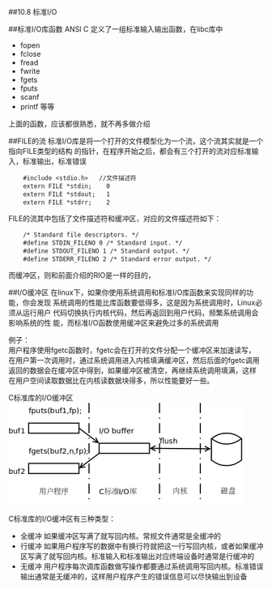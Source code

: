##10.8 标准I/O

##标准I/O库函数
ANSI C 定义了一组标准输入输出函数，在libc库中
- fopen
- fclose
- fread
- fwrite
- fgets
- fputs
- scanf
- printf 等等

上面的函数，应该都很熟悉，就不再多做介绍

##FILE的流
标准I/O库是将一个打开的文件模型化为一个流，这个流其实就是一个指向FILE类型的结构
的指针，在程序开始之后，都会有三个打开的流对应标准输入，标准输出，标准错误

        #include <stdio.h>   //文件描述符
        extern FILE *stdin;    0
        extern FILE *stdout;   1
        extern FILE *stdrr;    2

FILE的流其中包括了文件描述符和缓冲区，对应的文件描述符如下：  

        /* Standard file descriptors. */
        #define STDIN_FILENO 0 /* Standard input. */
        #define STDOUT_FILENO 1 /* Standard output. */
        #define STDERR_FILENO 2 /* Standard error output. */

而缓冲区，则和前面介绍的RIO是一样的目的，


##I/O缓冲区
在linux下，如果你使用系统调用和标准I/O库函数来实现同样的功能，你会发现
系统调用的性能比库函数要低得多，这是因为系统调用时，Linux必须从运行用户
代码切换执行内核代码，然后再返回到用户代码，频繁系统调用会影响系统的性
能，而标准I/O函数使用缓冲区来避免过多的系统调用  

例子：  
用户程序使用fgetc函数时，fgetc会在打开的文件分配一个缓冲区来加速读写， 
在用户第一次调用时，通过系统调用进入内核填满缓冲区，然后后面的fgetc调用
返回的数据会在缓冲区中得到，如果缓冲区被清空，再继续系统调用填满，这样
在用户空间读取数据比在内核读数据块得多，所以性能要好一些。

C标准库的I/O缓冲区  
<img src="./buffer.png" />  


C标准库的I/O缓冲区有三种类型：  
- 全缓冲 
   如果缓冲区写满了就写回内核。常规文件通常是全缓冲的
- 行缓冲 
   如果用户程序写的数据中有换行符就把这一行写回内核，或者如果缓冲区写满了就写回内核。标准输入和标准输出对应终端设备时通常是行缓冲的
- 无缓冲 
   用户程序每次调库函数做写操作都要通过系统调用写回内核。标准错误输出通常是无缓冲的，这样用户程序产生的错误信息可以尽快输出到设备

